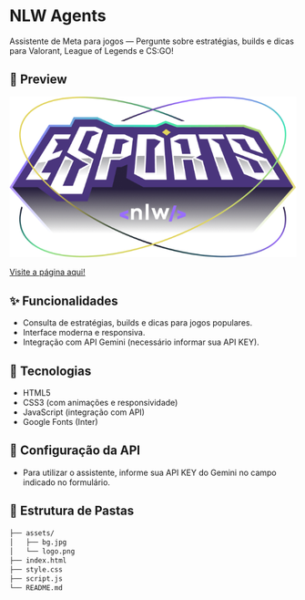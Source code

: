 # NLW Agents

Assistente de Meta para jogos — Pergunte sobre estratégias, builds e dicas para Valorant, League of Legends e CS:GO!

## 📸 Preview

![Preview do Projeto](./assets/logo.png)

<a href="https://crazyfoxy021.github.io/nlw-agents/"> Visite a página aqui!</a>
## ✨ Funcionalidades

- Consulta de estratégias, builds e dicas para jogos populares.
- Interface moderna e responsiva.
- Integração com API Gemini (necessário informar sua API KEY).

## 🚀 Tecnologias

- HTML5
- CSS3 (com animações e responsividade)
- JavaScript (integração com API)
- Google Fonts (Inter)

## 🔑 Configuração da API

- Para utilizar o assistente, informe sua API KEY do Gemini no campo indicado no formulário.

## 📁 Estrutura de Pastas

```
├── assets/
│   ├── bg.jpg
│   └── logo.png
├── index.html
├── style.css
├── script.js
└── README.md
```
